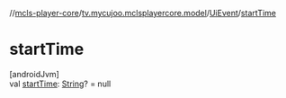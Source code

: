 //[mcls-player-core](../../../index.md)/[tv.mycujoo.mclsplayercore.model](../index.md)/[UiEvent](index.md)/[startTime](start-time.md)

# startTime

[androidJvm]\
val [startTime](start-time.md): [String](https://kotlinlang.org/api/latest/jvm/stdlib/kotlin/-string/index.html)? = null
